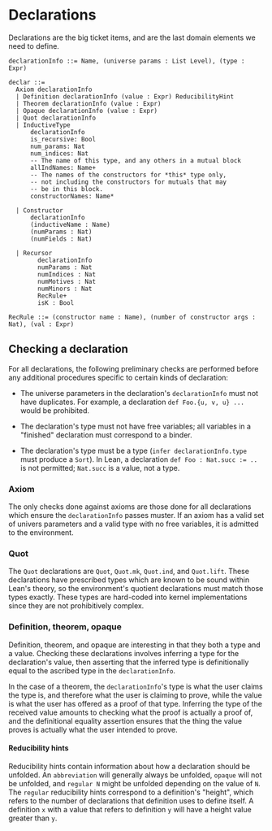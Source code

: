 # Declarations

Declarations are the big ticket items, and are the last domain elements we need to define.


```
declarationInfo ::= Name, (universe params : List Level), (type : Expr)

declar ::= 
  Axiom declarationInfo
  | Definition declarationInfo (value : Expr) ReducibilityHint
  | Theorem declarationInfo (value : Expr) 
  | Opaque declarationInfo (value : Expr) 
  | Quot declarationInfo
  | InductiveType 
      declarationInfo
      is_recursive: Bool
      num_params: Nat
      num_indices: Nat
      -- The name of this type, and any others in a mutual block
      allIndNames: Name+
      -- The names of the constructors for *this* type only, 
      -- not including the constructors for mutuals that may 
      -- be in this block.
      constructorNames: Name*
      
  | Constructor 
      declarationInfo 
      (inductiveName : Name) 
      (numParams : Nat) 
      (numFields : Nat)

  | Recursor 
        declarationInfo 
        numParams : Nat
        numIndices : Nat
        numMotives : Nat
        numMinors : Nat
        RecRule+
        isK : Bool

RecRule ::= (constructor name : Name), (number of constructor args : Nat), (val : Expr)
```


## Checking a declaration


For all declarations, the following preliminary checks are performed before any additional procedures specific to certain kinds of declaration:

+ The universe parameters in the declaration's `declarationInfo` must not have duplicates. For example, a declaration `def Foo.{u, v, u} ...` would be prohibited.

+ The declaration's type must not have free variables; all variables in a "finished" declaration must correspond to a binder.

+ The declaration's type must be a type (`infer declarationInfo.type` must produce a `Sort`). In Lean, a declaration `def Foo : Nat.succ := ..` is not permitted; `Nat.succ` is a value, not a type.

### Axiom

The only checks done against axioms are those done for all declarations which ensure the `declarationInfo` passes muster. If an axiom has a valid set of univers parameters and a valid type with no free variables, it is admitted to the environment.

### Quot

The `Quot` declarations are `Quot`, `Quot.mk`, `Quot.ind`, and `Quot.lift`. These declarations have prescribed types which are known to be sound within Lean's theory, so the environment's quotient declarations must match those types exactly. These types are hard-coded into kernel implementations since they are not prohibitively complex.

### Definition, theorem, opaque

Definition, theorem, and opaque are interesting in that they both a type and a value. Checking these declarations involves inferring a type for the declaration's value, then asserting that the inferred type is definitionally equal to the ascribed type in the `declarationInfo`.

In the case of a theorem, the `declarationInfo`'s type is what the user claims the type is, and therefore what the user is claiming to prove, while the value is what the user has offered as a proof of that type. Inferring the type of the received value amounts to checking what the proof is actually a proof of, and the definitional equality assertion ensures that the thing the value proves is actually what the user intended to prove.

#### Reducibility hints

Reducibility hints contain information about how a declaration should be unfolded. An `abbreviation` will generally always be unfolded, `opaque` will not be unfolded, and `regular N` might be unfolded depending on the value of `N`. The `regular` reducibility hints correspond to a definition's "height", which refers to the number of declarations that definition uses to define itself. A definition `x` with a value that refers to definition `y` will have a height value greater than `y`.